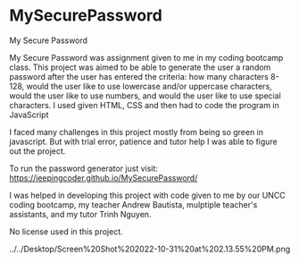 # MySecurePassword

My Secure Password 

My Secure Password was assignment given to me in my coding bootcamp class. This project was aimed to be able to generate the user a random password after the user has entered the criteria: how many characters 8-128, would the user like to use lowercase and/or uppercase characters, would the user like to use numbers, and would the user like to use special characters. I used given HTML, CSS and then had to code the program in JavaScript

I faced many challenges in this project mostly from being so green in javascript. But with trial error, patience and tutor help I was able to figure out the project. 

To run the password generator just visit:
https://jeepingcoder.github.io/MySecurePassword/

I was helped in developing this project with code given to me by our UNCC coding bootcamp, my teacher Andrew Bautista, mulptiple teacher's assistants, and my tutor Trinh Nguyen.

No license used in this project. 



 ../../Desktop/Screen%20Shot%202022-10-31%20at%202.13.55%20PM.png